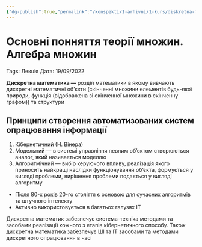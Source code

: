 ```yaml
---
{"dg-publish":true,"permalink":"/konspekti/1-arhivni/1-kurs/diskretna-matematika/osnovni-ponnyattya-teoriyi-mnozhin-algebra-mnozhin/"}
---
```



# Основні понняття теорії множин. Алгебра множин

Tags: Лекція
Дата: 19/09/2022

**Дискретна математика —** розділ математики в якому вивчають дискретні математичні об’єкти (скінченні множини елементів будь-якої природи, функція (відображена зі скінченної множини в скінченну графом)) та структури

## Принципи створення автоматизованих систем опрацювання інформації

1. Кібернетичний (Н. Вінера)
2. Модельний — в системі управління певним об’єктом створюються аналог, який називається моделлю
3. Алгоритмічний — вибір керуючого впливу, реалізація якого приносить найкращі наслідки функціонування об’єкта, формується у вигляді проблеми, вирішення проблеми подається у вигляді алгоритму
- Після 80-х років 20-го століття є основою для сучасних алгоритмів та штучного інтелекту
- Активно використовується в багатьох галузях IT

Дискретна математик забезпечує система-техніка методами та засобами реалізації кожного з етапів кібернетичного способу. Також дискретна математика забезпечує ШІ та ІТ засобами та методами дискретного опрацювання в часі